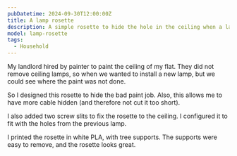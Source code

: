 ```yaml
---
pubDatetime: 2024-09-30T12:00:00Z
title: A lamp rosette
description: A simple rosette to hide the hole in the ceiling when a lamp is installed
model: lamp-rosette
tags:
  - Household
---
```


My landlord hired by painter to paint the ceiling of my flat. They did not
remove ceiling lamps, so when we wanted to install a new lamp, but we could see
where the paint was not done.

So I designed this rosette to hide the bad paint job. Also, this allows me to
have more cable hidden (and therefore not cut it too short).

I also added two screw slits to fix the rosette to the ceiling. I configured it to
fit with the holes from the previous lamp.

I printed the rosette in white PLA, with tree supports. The supports were easy
to remove, and the rosette looks great.
